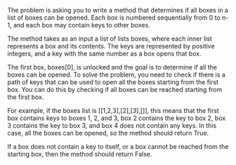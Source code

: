 The problem is asking you to write a method that determines if all boxes in a list of boxes can be opened. Each box is numbered sequentially from 0 to n-1, and each box may contain keys to other boxes.

The method takes as an input a list of lists boxes, where each inner list represents a box and its contents. The keys are represented by positive integers, and a key with the same number as a box opens that box.

The first box, boxes[0], is unlocked and the goal is to determine if all the boxes can be opened. To solve the problem, you need to check if there is a path of keys that can be used to open all the boxes starting from the first box. You can do this by checking if all boxes can be reached starting from the first box.

For example, if the boxes list is [[1,2,3],[2],[3],[]], this means that the first box contains keys to boxes 1, 2, and 3, box 2 contains the key to box 2, box 3 contains the key to box 3, and box 4 does not contain any keys. In this case, all the boxes can be opened, so the method should return True.

If a box does not contain a key to itself, or a box cannot be reached from the starting box, then the method should return False.

